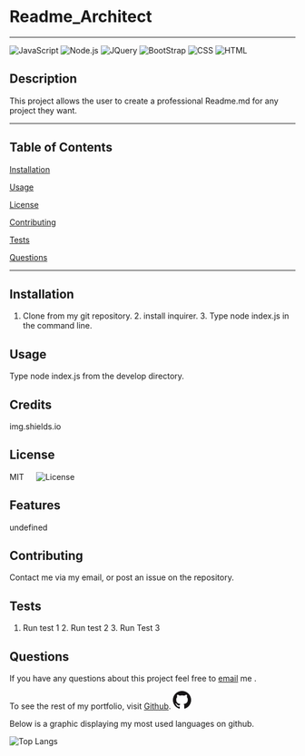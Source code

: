 # Readme_Architect
---

  ![JavaScript](https://img.shields.io/badge/JavaScript-F7DF1E?style=for-the-badge&logo=javascript&logoColor=black) 
  ![Node.js](https://img.shields.io/badge/Node.js-43853D?style=for-the-badge&logo=node.js&logoColor=white) 
  ![JQuery](https://img.shields.io/badge/jQuery-0769AD?style=for-the-badge&logo=jquery&logoColor=white) 
  ![BootStrap](https://img.shields.io/badge/Bootstrap-563D7C?style=for-the-badge&logo=bootstrap&logoColor=white) 
  ![CSS](https://img.shields.io/badge/CSS-239120?&style=for-the-badge&logo=css3&logoColor=white) 
  ![HTML](https://img.shields.io/badge/HTML-239120?style=for-the-badge&logo=html5&logoColor=white) 
## Description
This project allows the user to create a professional Readme.md for any project they want.  

---

 

## Table of Contents
  [Installation](#installation)
    
  [Usage](#usage)
    
  [License](#license)
    
  [Contributing](#contributing)
    
  [Tests](#tests)
    
  [Questions](#questions)
  
  ---

## Installation
1. Clone from my git repository. 2. install inquirer. 3. Type node index.js in the command line.

## Usage
Type node index.js from the develop directory.

## Credits
img.shields.io

## License 
MIT
  &emsp; ![License](https://img.shields.io/github/license/tgtiburon/Readme_Architect?style=flat-square)

## Features
undefined

## Contributing
Contact me via my email, or post an issue on the repository.

## Tests
1. Run test 1  2. Run test 2 3. Run Test 3


## Questions

If you have any questions about this project feel free to [email](tg.tiburon@gmail.com) me .  

To see the rest of my portfolio, visit [Github](https://github.com/tgtiburon).
![](./images/GitHub-Mark-32px.png)

Below is a graphic displaying my most used languages on github.

![Top Langs](https://github-readme-stats.vercel.app/api/top-langs/?username=tgtiburon)

